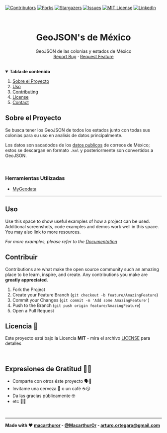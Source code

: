 <!-- PROJECT SHIELDS -->
[![Contributors][contributors-shield]][contributors-url]
[![Forks][forks-shield]][forks-url]
[![Stargazers][stars-shield]][stars-url]
[![Issues][issues-shield]][issues-url]
[![MIT License][license-shield]][license-url]
[![LinkedIn][linkedin-shield]][linkedin-url]



<!-- PROJECT LOGO -->
<br />
<p align="center">
  <h1 align="center">GeoJSON's de México</h1>

  <p align="center">
    GeoJSON de las colonias y estados de México
    <br />
    <a href="https://github.com/macarthuror/mexico-geojson/issues">Report Bug</a>
    ·
    <a href="https://github.com/macarthuror/mexico-geojson/issues">Request Feature</a>
  </p>
</p>

<br>

<!-- TABLE OF CONTENTS -->
<details open="open">
  <summary><b>Tabla de contenido</b></summary>
  <ol>
    <li>
      <a href="#sobre-el-proyecto">Sobre el Proyecto</a>
    </li>
    <li><a href="#uso">Uso</a></li>
    <li><a href="#contributing">Contributing</a></li>
    <li><a href="#license">License</a></li>
    <li><a href="#contact">Contact</a></li>
  </ol>
</details>



<!-- ABOUT THE PROJECT -->
## Sobre el Proyecto

<!-- [![Product Name Screen Shot][product-screenshot]](https://example.com) -->

Se busca tener los GeoJSON de todos los estados junto con todas sus colonias para su uso en analisis de datos principalmente.

Los datos son sacadodos de los [datos publicos](https://datos.gob.mx/busca/dataset/ubicacion-de-codigos-postales-en-mexico) de correos de México; estos se descargan en formato `.kml` y posteriormente son convertidos a GeoJSON.

<br>

### **Herramientas Utilizadas**

* [MyGeodata](https://mygeodata.cloud/converter/kml-to-geojson)

---
## Uso

Use this space to show useful examples of how a project can be used. Additional screenshots, code examples and demos work well in this space. You may also link to more resources.

_For more examples, please refer to the [Documentation](https://example.com)_

<!-- CONTRIBUTING -->
## Contribuir

Contributions are what make the open source community such an amazing place to be learn, inspire, and create. Any contributions you make are **greatly appreciated**.

1. Fork the Project
2. Create your Feature Branch (`git checkout -b feature/AmazingFeature`)
3. Commit your Changes (`git commit -m 'Add some AmazingFeature'`)
4. Push to the Branch (`git push origin feature/AmazingFeature`)
5. Open a Pull Request



<!-- LICENSE -->
## Licencia 📄

Este proyecto está bajo la Licencia **MIT** - mira el archivo [LICENSE](LICENSE) para detalles

<br>

## Expresiones de Gratitud 🤗😻

* Comparte con otros éste proyecto 🗣📢
* Invitame una cerveza 🍺 o un café ☕😏
* Da las gracias públicamente 🤓
* etc 🤔🙃

<br>

---
**Made with ❤️  [macarthuror](https://github.com/macarthuror) - [@MacarthurOr](https://twitter.com/MacarthurOr) - arturo.ortegaro@gmail.com**


<!-- MARKDOWN LINKS & IMAGES -->
[contributors-shield]: https://img.shields.io/github/contributors/macarthuror/mexico-geojson?style=flat-square
[contributors-url]: https://github.com/macarthuror/mexico-geojson/graphs/contributors
[forks-shield]: https://img.shields.io/github/forks/macarthuror/mexico-geojson?style=flat-square
[forks-url]: https://github.com/macarthuror/mexico-geojson/network/members
[stars-shield]: https://img.shields.io/github/stars/macarthuror/mexico-geojson?style=flat-square
[stars-url]: https://github.com/macarthuror/mexico-geojson/stargazers
[issues-shield]: https://img.shields.io/github/issues/macarthuror/mexico-geojson?style=flat-square
[issues-url]: https://github.com/macarthuror/mexico-geojson/issues
[license-shield]: https://img.shields.io/github/license/macarthuror/mexico-geojson?style=flat-square
[license-url]: https://github.com/macarthuror/mexico-geojson/blob/master/LICENSE
[linkedin-shield]: https://img.shields.io/badge/-LinkedIn-black.svg?style=flat-square&logo=linkedin&colorB=555
[linkedin-url]: https://mx.linkedin.com/in/ortegaarturo
